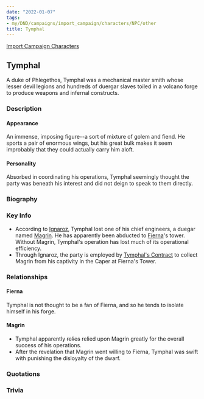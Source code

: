 ```yaml
---
date: "2022-01-07"
tags:
- my/DND/campaigns/import_campaign/characters/NPC/other
title: Tymphal
---
```


[Import Campaign Characters](/dnd/characters/)

## Tymphal

A duke of Phlegethos, Tymphal was a mechanical master smith whose lesser devil legions and hundreds of duergar slaves toiled in a volcano forge to produce weapons and infernal constructs.

### Description

#### Appearance

An immense, imposing figure--a sort of mixture of golem and fiend. He sports a pair of enormous wings, but his great bulk makes it seem improbably that they could actually carry him aloft.

#### Personality

Absorbed in coordinating his operations, Tymphal seemingly thought the party was beneath his interest and did not deign to speak to them directly.

### Biography

### Key Info

- According to [Ignaroz](/dnd/characters/npcs/ignaroz/), Tymphal lost one of his chief engineers, a duegar named [Magrin](/dnd/characters/npcs/magrin/). He has apparently been abducted to [Fierna](/dnd/characters/npcs/fierna/)'s tower. Without Magrin, Tymphal's operation has lost much of its operational efficiency.
- Through Ignaroz, the party is employed by [Tymphal's Contract](/dnd/other-notes/tymphals-contract/) to collect Magrin from his captivity in the Caper at Fierna's Tower.

### Relationships

#### Fierna

Tymphal is not thought to be a fan of Fierna, and so he tends to isolate himself in his forge.

#### Magrin

- Tymphal apparently ~~relies~~ relied upon Magrin greatly for the overall success of his operations.
- After the revelation that Magrin went willing to Fierna, Tymphal was swift with punishing the disloyalty of the dwarf.

### Quotations

### Trivia
